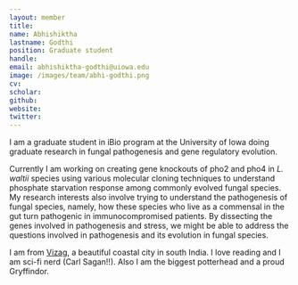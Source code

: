 ```yaml
---
layout: member
title:
name: Abhishiktha
lastname: Godthi
position: Graduate student
handle:
email: abhishiktha-godthi@uiowa.edu
image: /images/team/abhi-godthi.png
cv:
scholar:
github:
website:
twitter:
---
```


I am a graduate student in iBio program at the University of Iowa doing graduate research in fungal pathogenesis and gene regulatory evolution.

Currently I am working on creating gene knockouts of pho2 and pho4 in _L. waltii_ species using various molecular cloning techniques to understand phosphate starvation response among commonly evolved fungal species. My research interests also involve trying to understand the pathogenesis of fungal species, namely, how these species who live as a commensal in the gut turn pathogenic in immunocompromised patients. By dissecting the genes involved in pathogenesis and stress, we might be able to address the questions involved in pathogenesis and its evolution in fungal species.

I am from [Vizag](https://en.wikipedia.org/wiki/Visakhapatnam), a beautiful coastal city in south India. I love reading and I am sci-fi nerd (Carl Sagan!!). Also I am the biggest potterhead and a proud Gryffindor.
